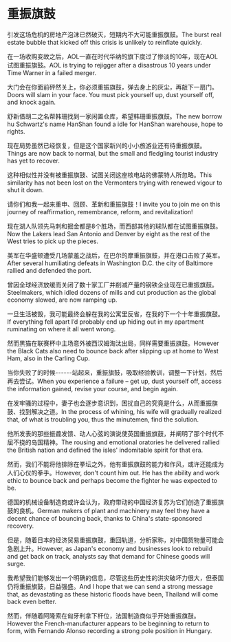 # 重振旗鼓

<p><span class="chinese">引发这场危机的房地产泡沫已然破灭，短期内不大可能重振旗鼓。</span><span class="english">The burst real estate bubble that kicked off this crisis is unlikely to reinflate quickly.</span></p>

<p><span class="chinese">在一场收购变故之后，AOL一直在时代华纳的旗下度过了惨淡的10年，现在AOL试图重振旗鼓。</span><span class="english">AOL is trying to rejigger after a disastrous 10 years under Time Warner in a failed merger.</span></p>

<p><span class="chinese">大门会在你面前砰然关上，你必须重振旗鼓，弹去身上的灰尘，再敲下一扇门。</span><span class="english">Doors will slam in your face. You must pick yourself up, dust yourself off, and knock again.</span></p>

<p><span class="chinese">舒新借胡二之名帮韩珊找到一家闲置仓库，希望韩珊重振旗鼓。</span><span class="english">The new borrow hu Schwartz's name HanShan found a idle for HanShan warehouse, hope to rights.</span></p>

<p><span class="chinese">现在局势虽然已经恢复，但是这个国家新兴的小小旅游业还有待重振旗鼓。</span><span class="english">Things are now back to normal, but the small and fledgling tourist industry has yet to recover.</span></p>

<p><span class="chinese">这种相似性并没有被重振旗鼓、试图关闭这座核电站的佛蒙特人所忽略。</span><span class="english">This similarity has not been lost on the Vermonters trying with renewed vigour to shut it down.</span></p>

<p><span class="chinese">请你们和我一起来重申、回顾、革新和重振旗鼓！</span><span class="english">I invite you to join me on this journey of reaffirmation, remembrance, reform, and revitalization!</span></p>

<p><span class="chinese">现在湖人队领先马刺和掘金都是8个胜场，而西部其他的球队都在试图重振旗鼓。</span><span class="english">Now the Lakers lead San Antonio and Denver by eight as the rest of the West tries to pick up the pieces.</span></p>

<p><span class="chinese">美军在华盛顿遭受几场蒙羞之战后，在巴尔的摩重振旗鼓，并在港口击败了英军。</span><span class="english">After several humiliating defeats in Washington D.C. the city of Baltimore rallied and defended the port.</span></p>

<p><span class="chinese">曾因全球经济放缓而关闭了数十家工厂并削减产量的钢铁企业现在已重振旗鼓。</span><span class="english">Steelmakers, which idled dozens of mills and cut production as the global economy slowed, are now ramping up.</span></p>

<p><span class="chinese">一旦生活被毁，我可能最终会躲在我的公寓里反省，在我的下一个十年重振旗鼓。</span><span class="english">If everything fell apart I’d probably end up hiding out in my apartment ruminating on where it all went wrong.</span></p>

<p><span class="chinese">然而黑猫在联赛杯中主场意外被西汉姆淘汰出局，同样需要重振旗鼓。</span><span class="english">However the Black Cats also need to bounce back after slipping up at home to West Ham, also in the Carling Cup.</span></p>

<p><span class="chinese">当你失败了的时候------站起来，重振旗鼓，吸取经验教训，调整一下计划，然后再去尝试。</span><span class="english">When you experience a failure – get up, dust yourself off, access the information gained, revise your course, and begin again.</span></p>

<p><span class="chinese">在发牢骚的过程中，妻子也会逐步意识到，困扰自己的究竟是什么，从而重振旗鼓、找到解决之道。</span><span class="english">In the process of whining, his wife will gradually realized that, of what is troubling you, thus the minutemen, find the solution.</span></p>

<p><span class="chinese">他所发表的那些振聋发馈、动人心弦的演说使英国重振旗鼓，并阐明了那个时代不屈不挠的岛国精神。</span><span class="english">The rousing and emotional oratories he delivered rallied the British nation and defined the isles' indomitable spirit for that era.</span></p>

<p><span class="chinese">然而，我们不能将他排除在拳坛之外，他有重振旗鼓的能力和作风，或许还能成为人们心仪的拳手。</span><span class="english">However, don't count him out. He has the ability and work ethic to bounce back and perhaps become the fighter he was expected to be.</span></p>

<p><span class="chinese">德国的机械设备制造商或许会认为，政府带动的中国经济复苏为它们创造了重振旗鼓的良机。</span><span class="english">German makers of plant and machinery may feel they have a decent chance of bouncing back, thanks to China's state-sponsored recovery.</span></p>

<p><span class="chinese">但是，随着日本的经济贸易重振旗鼓，重回轨道，分析家称，对中国货物量可能会急剧上升。</span><span class="english">However, as Japan's economy and businesses look to rebuild and get back on track, analysts say that demand for Chinese goods will surge.</span></p>

<p><span class="chinese">我希望我们能够发出一个明确的信息，尽管这些历史性的洪灾破坏力很大，但泰国仍将重振旗鼓，日益强盛。</span><span class="english">And I hope that we can send a strong message that, as devastating as these historic floods have been, Thailand will come back even better.</span></p>

<p><span class="chinese">然而，伴随着阿隆索在匈牙利拿下杆位，法国制造商似乎开始重振旗鼓。</span><span class="english">However the French-manufacturer appears to be beginning to return to form, with Fernando Alonso recording a strong pole position in Hungary.</span></p>

